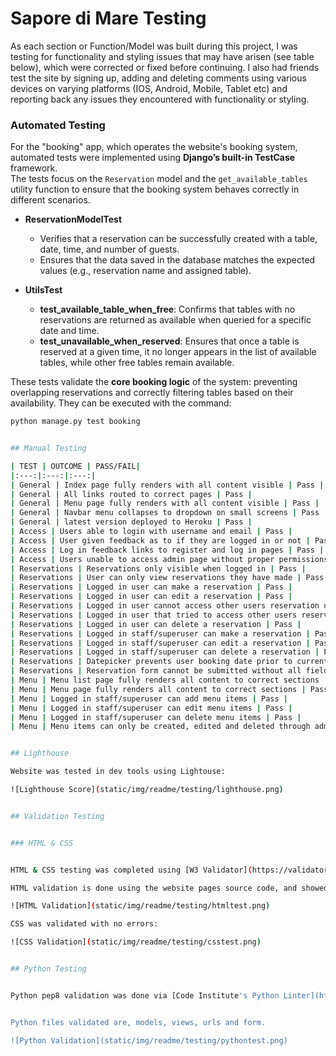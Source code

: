# Sapore di Mare Testing

As each section or Function/Model was built during this project, I was testing for functionality and styling issues that may have arisen (see table below), which were corrected or fixed before continuing. I also had friends test the site by signing up, adding and deleting comments using various devices on varying platforms (IOS, Android, Mobile, Tablet etc) and reporting back any issues they encountered with functionality or styling.

### Automated Testing

For the "booking" app, which operates the website's booking system, automated tests were implemented using **Django’s built-in TestCase** framework.  
The tests focus on the `Reservation` model and the `get_available_tables` utility function to ensure that the booking system behaves correctly in different scenarios.  

- **ReservationModelTest**  
  - Verifies that a reservation can be successfully created with a table, date, time, and number of guests.  
  - Ensures that the data saved in the database matches the expected values (e.g., reservation name and assigned table).  

- **UtilsTest**  
  - **test_available_table_when_free**: Confirms that tables with no reservations are returned as available when queried for a specific date and time.  
  - **test_unavailable_when_reserved**: Ensures that once a table is reserved at a given time, it no longer appears in the list of available tables, while other free tables remain available.  

These tests validate the **core booking logic** of the system: preventing overlapping reservations and correctly filtering tables based on their availability. They can be executed with the command:

```bash
python manage.py test booking


## Manual Testing

| TEST | OUTCOME | PASS/FAIL|
|:---:|:---:|:---:|
| General | Index page fully renders with all content visible | Pass |
| General | All links routed to correct pages | Pass |
| General | Menu page fully renders with all content visible | Pass |
| General | Navbar menu collapses to dropdown on small screens | Pass |
| General | latest version deployed to Heroku | Pass |
| Access | Users able to login with username and email | Pass |
| Access | User given feedback as to if they are logged in or not | Pass |
| Access | Log in feedback links to register and log in pages | Pass |
| Access | Users unable to access admin page without proper permissions | Pass |
| Reservations | Reservations only visible when logged in | Pass |
| Reservations | User can only view reservations they have made | Pass |
| Reservations | Logged in user can make a reservation | Pass |
| Reservations | Logged in user can edit a reservation | Pass |
| Reservations | Logged in user cannot access other users reservation using the id in the url| Pass |
| Reservations | Logged in user that tried to access other users reservation using the id in the url, are redirected to the homepage and error message is shown | Pass |
| Reservations | Logged in user can delete a reservation | Pass |
| Reservations | Logged in staff/superuser can make a reservation | Pass |
| Reservations | Logged in staff/superuser can edit a reservation | Pass |
| Reservations | Logged in staff/superuser can delete a reservation | Pass |
| Reservations | Datepicker prevents user booking date prior to current date| Pass |
| Reservations | Reservation form cannot be submitted without all fields being completed | Pass |
| Menu | Menu list page fully renders all content to correct sections | Pass |
| Menu | Menu page fully renders all content to correct sections | Pass |
| Menu | Logged in staff/superuser can add menu items | Pass |
| Menu | Logged in staff/superuser can edit menu items | Pass |
| Menu | Logged in staff/superuser can delete menu items | Pass | 
| Menu | Menu items can only be created, edited and deleted through admin panel | Pass |


## Lighthouse

Website was tested in dev tools using Lightouse:

![Lighthouse Score](static/img/readme/testing/lighthouse.png)


## Validation Testing


### HTML & CSS


HTML & CSS testing was completed using [W3 Validator](https://validator.w3.org/)

HTML validation is done using the website pages source code, and showed no errors when testing:

![HTML Validation](static/img/readme/testing/htmltest.png)

CSS was validated with no errors:

![CSS Validation](static/img/readme/testing/csstest.png)


## Python Testing


Python pep8 validation was done via [Code Institute's Python Linter](https://pep8ci.herokuapp.com/)


Python files validated are, models, views, urls and form.

![Python Validation](static/img/readme/testing/pythontest.png)